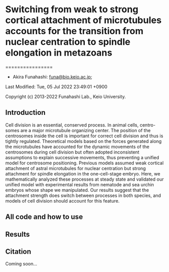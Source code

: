 # Switching from weak to strong cortical attachment of microtubules accounts for the transition from nuclear centration to spindle elongation in metazoans

================

- Akira Funahashi: <funa@bio.keio.ac.jp>;

Last Modified: Tue, 05 Jul 2022 23:49:01 +0900

Copyright (c) 2013-2022 Funahashi Lab., Keio University.

## Introduction
Cell division is an essential, conserved process. In animal cells, centro- somes are a major microtubule organizing center. The position of the centrosomes inside the cell is important for correct cell division and thus is tightly regulated. Theoretical models based on the forces generated along the microtubules have accounted for the dynamic movements of the centrosomes during cell division but often adopted inconsistent assumptions to explain successive movements, thus preventing a unified model for centrosome positioning. Previous models assumed weak cortical attachment of astral microtubules for nuclear centration but strong attachment for spindle elongation in the one-cell-stage embryo. Here, we mathematically analyzed these processes at steady state and validated our unified model with experimental results from nematode and sea urchin embryos whose shape we manipulated. Our results suggest that the attachment strength does switch between processes in both species, and models of cell division should account for this feature.

## All code and how to use

## Results

## Citation
Coming soon...